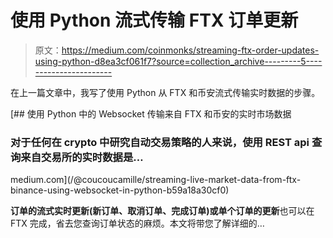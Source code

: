 # 使用 Python 流式传输 FTX 订单更新

> 原文：<https://medium.com/coinmonks/streaming-ftx-order-updates-using-python-d8ea3cf061f7?source=collection_archive---------5----------------------->

在上一篇文章中，我写了使用 Python 从 FTX 和币安流式传输实时数据的步骤。

 [## 使用 Python 中的 Websocket 传输来自 FTX 和币安的实时市场数据

### 对于任何在 crypto 中研究自动交易策略的人来说，使用 REST api 查询来自交易所的实时数据是…

medium.com](/@coucoucamille/streaming-live-market-data-from-ftx-binance-using-websocket-in-python-b59a18a30cf0) 

**订单的流式实时更新(新订单、取消订单、完成订单)或单个订单的更新**也可以在 FTX 完成，省去您查询订单状态的麻烦。本文将带您了解详细的…